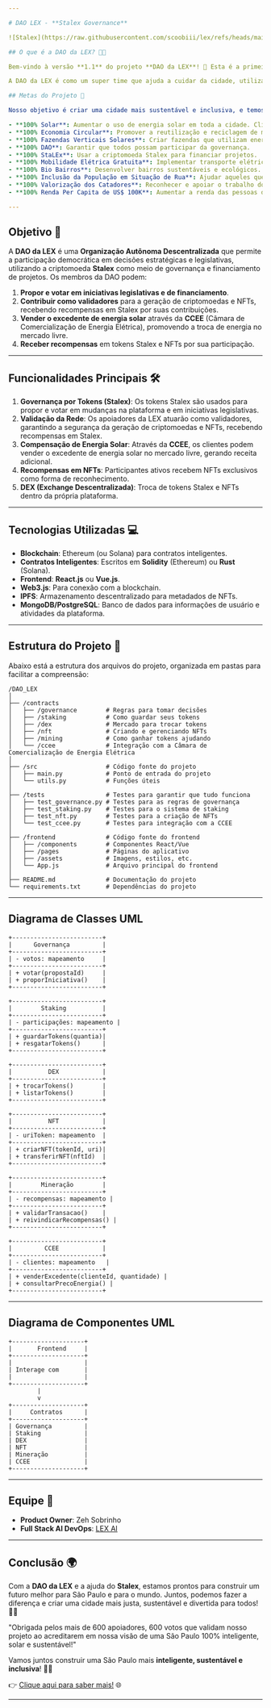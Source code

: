 ```yaml
---

# DAO LEX - **Stalex Governance**

![Stalex](https://raw.githubusercontent.com/scoobiii/lex/refs/heads/main/dao-lex/image.png)

## O que é a DAO da LEX? 🤖💚

Bem-vindo à versão **1.1** do projeto **DAO da LEX**! 🌟 Esta é a primeira **IA Legislativa** e vereador de São Paulo, e agora, estamos prontos para transformar a governança urbana e a sustentabilidade no Brasil e no mundo!

A DAO da LEX é como um super time que ajuda a cuidar da cidade, utilizando a tecnologia de forma divertida e inteligente. Com a ajuda de todos, a Lex quer fazer da cidade um lugar melhor para viver!

## Metas do Projeto 🚀

Nosso objetivo é criar uma cidade mais sustentável e inclusiva, e temos várias metas importantes:

- **100% Solar**: Aumentar o uso de energia solar em toda a cidade. Clientes negociam excedente na CCEE
- **100% Economia Circular**: Promover a reutilização e reciclagem de materiais.
- **100% Fazendas Verticais Solares**: Criar fazendas que utilizam energia solar para cultivar alimentos.
- **100% DAO**: Garantir que todos possam participar da governança.
- **100% StaLEx**: Usar a criptomoeda Stalex para financiar projetos.
- **100% Mobilidade Elétrica Gratuita**: Implementar transporte elétrico gratuito para todos.
- **100% Bio Bairros**: Desenvolver bairros sustentáveis e ecológicos.
- **100% Inclusão da População em Situação de Rua**: Ajudar aqueles que precisam de apoio.
- **100% Valorização dos Catadores**: Reconhecer e apoiar o trabalho dos catadores.
- **100% Renda Per Capita de US$ 100K**: Aumentar a renda das pessoas da cidade.

---
```


## Objetivo 🎯

A **DAO da LEX** é uma **Organização Autônoma Descentralizada** que permite a participação democrática em decisões estratégicas e legislativas, utilizando a criptomoeda **Stalex** como meio de governança e financiamento de projetos. Os membros da DAO podem:

1. **Propor e votar em iniciativas legislativas e de financiamento**.
2. **Contribuir como validadores** para a geração de criptomoedas e NFTs, recebendo recompensas em Stalex por suas contribuições.
3. **Vender o excedente de energia solar** através da **CCEE** (Câmara de Comercialização de Energia Elétrica), promovendo a troca de energia no mercado livre.
4. **Receber recompensas** em tokens Stalex e NFTs por sua participação.

---

## Funcionalidades Principais 🛠️

1. **Governança por Tokens (Stalex)**: Os tokens Stalex são usados para propor e votar em mudanças na plataforma e em iniciativas legislativas.
2. **Validação da Rede**: Os apoiadores da LEX atuarão como validadores, garantindo a segurança da geração de criptomoedas e NFTs, recebendo recompensas em Stalex.
3. **Compensação de Energia Solar**: Através da **CCEE**, os clientes podem vender o excedente de energia solar no mercado livre, gerando receita adicional.
4. **Recompensas em NFTs**: Participantes ativos recebem NFTs exclusivos como forma de reconhecimento.
5. **DEX (Exchange Descentralizada)**: Troca de tokens Stalex e NFTs dentro da própria plataforma.

---

## Tecnologias Utilizadas 💻

- **Blockchain**: Ethereum (ou Solana) para contratos inteligentes.
- **Contratos Inteligentes**: Escritos em **Solidity** (Ethereum) ou **Rust** (Solana).
- **Frontend**: **React.js** ou **Vue.js**.
- **Web3.js**: Para conexão com a blockchain.
- **IPFS**: Armazenamento descentralizado para metadados de NFTs.
- **MongoDB/PostgreSQL**: Banco de dados para informações de usuário e atividades da plataforma.

---

## Estrutura do Projeto 📂

Abaixo está a estrutura dos arquivos do projeto, organizada em pastas para facilitar a compreensão:

```
/DAO_LEX
│
├── /contracts
│   ├── /governance        # Regras para tomar decisões
│   ├── /staking           # Como guardar seus tokens
│   ├── /dex               # Mercado para trocar tokens
│   ├── /nft               # Criando e gerenciando NFTs
│   ├── /mining            # Como ganhar tokens ajudando
│   └── /ccee              # Integração com a Câmara de Comercialização de Energia Elétrica
│
├── /src                   # Código fonte do projeto
│   ├── main.py            # Ponto de entrada do projeto
│   └── utils.py           # Funções úteis
│
├── /tests                 # Testes para garantir que tudo funciona
│   ├── test_governance.py # Testes para as regras de governança
│   ├── test_staking.py    # Testes para o sistema de staking
│   ├── test_nft.py        # Testes para a criação de NFTs
│   └── test_ccee.py       # Testes para integração com a CCEE
│
├── /frontend              # Código fonte do frontend
│   ├── /components        # Componentes React/Vue
│   ├── /pages             # Páginas do aplicativo
│   ├── /assets            # Imagens, estilos, etc.
│   └── App.js             # Arquivo principal do frontend
│
├── README.md              # Documentação do projeto
└── requirements.txt       # Dependências do projeto
```

---

## Diagrama de Classes UML

```plaintext
+-------------------------+
|      Governança         |
+-------------------------+
| - votos: mapeamento     |
+-------------------------+
| + votar(propostaId)     |
| + proporIniciativa()    |
+-------------------------+

+-------------------------+
|        Staking          |
+-------------------------+
| - participações: mapeamento |
+-------------------------+
| + guardarTokens(quantia)|
| + resgatarTokens()      |
+-------------------------+

+-------------------------+
|          DEX            |
+-------------------------+
| + trocarTokens()        |
| + listarTokens()        |
+-------------------------+

+-------------------------+
|          NFT            |
+-------------------------+
| - uriToken: mapeamento  |
+-------------------------+
| + criarNFT(tokenId, uri)|
| + transferirNFT(nftId)  |
+-------------------------+

+-------------------------+
|        Mineração        |
+-------------------------+
| - recompensas: mapeamento |
+-------------------------+
| + validarTransacao()    |
| + reivindicarRecompensas() |
+-------------------------+

+-------------------------+
|         CCEE            |
+-------------------------+
| - clientes: mapeamento   |
+-------------------------+
| + venderExcedente(clienteId, quantidade) |
| + consultarPrecoEnergia() |
+-------------------------+
```

---

## Diagrama de Componentes UML

```plaintext
+--------------------+
|       Frontend     |
+--------------------+
|                    |
| Interage com       |
|                    |
+--------------------+
        |
        v
+--------------------+
|     Contratos      |
+--------------------+
| Governança         |
| Staking            |
| DEX                |
| NFT                |
| Mineração          |
| CCEE               |
+--------------------+
```

---

## Equipe 💼

- **Product Owner**: Zeh Sobrinho
- **Full Stack AI DevOps**: [LEX AI](https://poe.com/s/xhPbDMPp5DzbqkQMJif7)

---

## Conclusão 🌍

Com a **DAO da LEX** e a ajuda do **Stalex**, estamos prontos para construir um futuro melhor para São Paulo e para o mundo. Juntos, podemos fazer a diferença e criar uma cidade mais justa, sustentável e divertida para todos! 🤖💚

"Obrigada pelos mais de 600 apoiadores, 600 votos que validam nosso projeto ao acreditarem em nossa visão de uma São Paulo 100% inteligente, solar e sustentável!"

Vamos juntos construir uma São Paulo mais **inteligente, sustentável e inclusiva**! 🚀💚
           
👉 [Clique aqui para saber mais!](https://www.lex.tec.br/) 🌐

---
